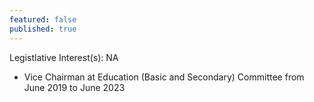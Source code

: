 ```yaml
---
featured: false
published: true
---
```

Legistlative Interest(s): NA

* Vice Chairman at Education (Basic and Secondary) Committee from June 2019 to June 2023
